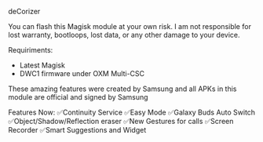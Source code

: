 deCorizer

You can flash this Magisk module at your own risk. I am not responsible for lost warranty, bootloops, lost data, or any other damage to your device.

Requiriments:
- Latest Magisk
- DWC1 firmware under OXM Multi-CSC

These amazing features were created by Samsung and all APKs in this module are official and signed by Samsung

Features Now:
✅️Continuity Service
✅️Easy Mode
✅️Galaxy Buds Auto Switch
✅️Object/Shadow/Reflection eraser
✅️New Gestures for calls
✅️Screen Recorder
✅️Smart Suggestions and Widget
